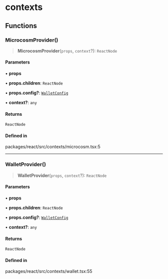 # contexts

## Functions

### MicrocosmProvider()

> **MicrocosmProvider**(`props`, `context`?): `ReactNode`

#### Parameters

• **props**

• **props.children**: `ReactNode`

• **props.config?**: [`WalletConfig`](types.md#walletconfig)

• **context?**: `any`

#### Returns

`ReactNode`

#### Defined in

packages/react/src/contexts/microcosm.tsx:5

***

### WalletProvider()

> **WalletProvider**(`props`, `context`?): `ReactNode`

#### Parameters

• **props**

• **props.children**: `ReactNode`

• **props.config?**: [`WalletConfig`](types.md#walletconfig)

• **context?**: `any`

#### Returns

`ReactNode`

#### Defined in

packages/react/src/contexts/wallet.tsx:55
